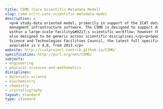 ```yaml
---
title: CSMD (Core Scientific Metadata Model)
slug: csmd-cclrc-core-scientific-metadata-model
description: >
  <p>A study-data oriented model, primarily in support of the ICAT data
  managment infrastructure software. The CSMD is designed to support data collected
  within a large-scale facility&#8217;s scientific workflow; however the model is
  also designed to be generic across scientific disciplines.</p><p>Sponsored by the
  Science and Technologies Facilities Council, the latest full specification
  available is v 4.0, from 2013.</p>
website: http://icatproject-contrib.github.io/CSMD/
specification: http://purl.org/net/CSMD/
subjects:
- engineering
- physical-sciences-and-mathematics
disciplines:
- materials-science
- biochemistry
- chemistry
- crystallography
layout: standard
type: standard
---
```


